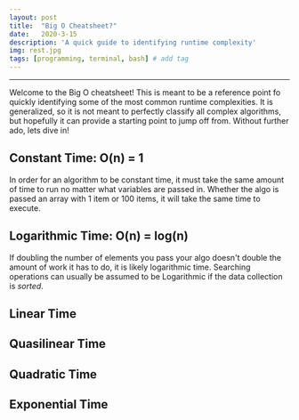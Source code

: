 ```yaml
---
layout: post
title:  "Big O Cheatsheet?"
date:   2020-3-15
description: 'A quick guide to identifying runtime complexity'
img: rest.jpg
tags: [programming, terminal, bash] # add tag
---
```

---

Welcome to the Big O cheatsheet! This is meant to be a reference point fo quickly identifying some of the most common runtime complexities. It is generalized, so it is not meant to perfectly classify all complex algorithms, but hopefully it can provide a starting point to jump off from. Without further ado, lets dive in!

## Constant Time: O(n) = 1

In order for an algorithm to be constant time, it must take the same amount of time to run no matter what variables are passed in. Whether the algo is passed an array with 1 item or 100 items, it will take the same time to execute.

## Logarithmic Time: O(n) = log(n)

If doubling the number of elements you pass your algo doesn't double the amount of work it has to do, it is likely logarithmic time. Searching operations can usually be assumed to be Logarithmic if the data collection is *sorted*.

## Linear Time

## Quasilinear Time

## Quadratic Time

## Exponential Time
